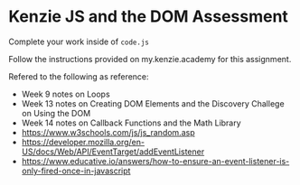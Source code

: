 # Kenzie JS and the DOM Assessment

Complete your work inside of `code.js`

Follow the instructions provided on my.kenzie.academy for this assignment.

Refered to the following as reference:

- Week 9 notes on Loops
- Week 13 notes on Creating DOM Elements and the Discovery Challege on Using the DOM
- Week 14 notes on Callback Functions and the Math Library
- https://www.w3schools.com/js/js_random.asp
- https://developer.mozilla.org/en-US/docs/Web/API/EventTarget/addEventListener
- https://www.educative.io/answers/how-to-ensure-an-event-listener-is-only-fired-once-in-javascript